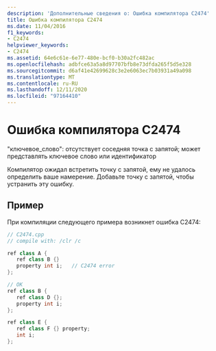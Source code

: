 ```yaml
---
description: 'Дополнительные сведения о: Ошибка компилятора C2474'
title: Ошибка компилятора C2474
ms.date: 11/04/2016
f1_keywords:
- C2474
helpviewer_keywords:
- C2474
ms.assetid: 64e6c61e-6e77-480e-bcf0-b30a2fc482ac
ms.openlocfilehash: adbfce63a5a8d97707bfb8e73dfda265f5d5e328
ms.sourcegitcommit: d6af41e42699628c3e2e6063ec7b03931a49a098
ms.translationtype: MT
ms.contentlocale: ru-RU
ms.lasthandoff: 12/11/2020
ms.locfileid: "97164410"
---
```

# <a name="compiler-error-c2474"></a>Ошибка компилятора C2474

"ключевое_слово": отсутствует соседняя точка с запятой; может представлять ключевое слово или идентификатор

Компилятор ожидал встретить точку с запятой, ему не удалось определить ваше намерение. Добавьте точку с запятой, чтобы устранить эту ошибку.

## <a name="example"></a>Пример

При компиляции следующего примера возникнет ошибка C2474:

```cpp
// C2474.cpp
// compile with: /clr /c

ref class A {
   ref class B {}
   property int i;   // C2474 error
};

// OK
ref class B {
   ref class D {};
   property int i;
};

ref class E {
   ref class F {} property;
   int i;
};
```
